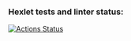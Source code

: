 ### Hexlet tests and linter status:
[![Actions Status](https://github.com/Maevgal/algorithms-project-69/actions/workflows/hexlet-check.yml/badge.svg)](https://github.com/Maevgal/algorithms-project-69/actions)